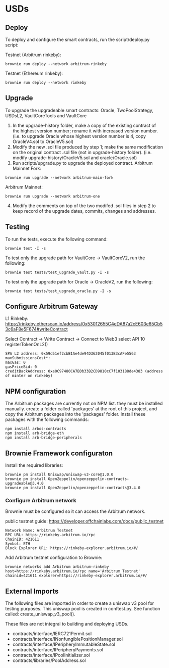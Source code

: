 # USDs

## Deploy
To deploy and configure the smart contracts, run the script/deploy.py script:

Testnet (Arbitrum rinkeby):
```
brownie run deploy --network arbitrum-rinkeby
```

Testnet (Ethereum rinkeby):
```
brownie run deploy --network rinkeby
```
## Upgrade
To upgrade the upgradeable smart contracts: Oracle, TwoPoolStrategy, USDsL2, VaultCoreTools and VaultCore
1. In the upgrade-history folder, make a copy of the existing contract of the highest version number; rename it with increased version number. (i.e. to upgrade Oracle whose highest version number is 4, copy OracleV4.sol to OracleV5.sol)
2. Modify the new .sol file produced by step 1; make the same modification on the original contract .sol file (not in upgrade-history folder). (i.e. modify upgrade-history/OracleV5.sol and oracle/Oracle.sol)
3. Run scripts/upgrade.py to upgrade the deployed contract.
Arbitrum Mainnet Fork:
```
brownie run upgrade --network arbitrum-main-fork
```
Arbitrum Mainnet:
```
brownie run upgrade --network arbitrum-one
```
4. Modify the comments on top of the two modifed .sol files in step 2 to keep record of the upgrade dates, commits, changes and addresses.

## Testing
To run the tests, execute the following command:

```
brownie test -I -s
```

To test only the upgrade path for VaultCore -> VaultCoreV2, run the following:

```
brownie test tests/test_upgrade_vault.py -I -s
```

To test only the upgrade path for Oracle -> OracleV2, run the following:

```
brownie test tests/test_upgrade_oracle.py -I -s
```

## Configure Arbitrum Gateway

L1 Rinkeby: https://rinkeby.etherscan.io/address/0x53012655C4eDA87a2cE603e65Cb53c6aF8e5F674#writeContract

Select Contract -> Write Contract -> Connect to Web3
select API 10 registerTokenOnL2()

```
SPA L2 address: 0x59d51ef2cbB1Ae4de94D362045f013B3cAFe5563
maxSubmissionsCost*:
maxGas: 0
gasPriceBid: 0
creditBackAddress: 0xe0C97480CA7BDb33B2CD9810cC7f103188de4383 (address of minter on rinkeby)
```

## NPM configuration
The Arbitrum packages are currently not on NPM list. they must be installed manually.
create a folder called 'packages' at the root of this project, and copy the Arbitrum packages into the 'packages' folder. Install these packages with the following commands:

```
npm install arbos-contracts
npm install arb-bridge-eth
npm install arb-bridge-peripherals
```

## Brownie Framework configuraton
Install the required libraries:

```
brownie pm install Uniswap/uniswap-v3-core@1.0.0
brownie pm install OpenZeppelin/openzeppelin-contracts-upgradeable@3.4.0
brownie pm install OpenZeppelin/openzeppelin-contracts@3.4.0
```

### Configure Arbitrum network
Brownie must be configured so it can access the Arbitrum network.

public testnet guide: https://developer.offchainlabs.com/docs/public_testnet

```
Network Name: Arbitrum Testnet
RPC URL: https://rinkeby.arbitrum.io/rpc
ChainID: 421611
Symbol: ETH
Block Explorer URL: https://rinkeby-explorer.arbitrum.io/#/
```

Add Arbitrum testnet configuration to Brownie:
```
brownie networks add Arbitrum arbitrum-rinkeby host=https://rinkeby.arbitrum.io/rpc name='Arbitrum Testnet' chainid=421611 explorer=https://rinkeby-explorer.arbitrum.io/#/
```

## External Imports
The following files are imported in order to create a uniswap v3 pool for testing purposes. This uniswap pool is created in conftest.py. See function called: create_uniswap_v3_pool().

These files are not integral to building and deploying USDs.

- contracts/interface/IERC721Permit.sol
- contracts/interface/INonfungiblePositionManager.sol
- contracts/interface/IPeripheryImmutableState.sol
- contracts/interface/IPeripheryPayments.sol
- contracts/interface/IPoolInitializer.sol
- contracts/libraries/PoolAddress.sol
